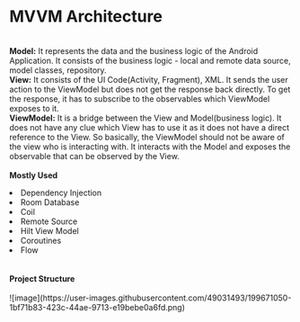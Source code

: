 # MVVM Architecture

<br /><b>Model:</b>
It represents the data and the business logic of the Android Application. It consists of the business logic - local and remote data source, model classes, repository.
<br /><b>View:</b>
It consists of the UI Code(Activity, Fragment), XML. It sends the user action to the ViewModel but does not get the response back directly. To get the response, it has to subscribe to the observables which ViewModel exposes to it.
<br /><b>ViewModel:</b> 
It is a bridge between the View and Model(business logic). It does not have any clue which View has to use it as it does not have a direct reference to the View. So basically, the ViewModel should not be aware of the view who is interacting with. It interacts with the Model and exposes the observable that can be observed by the View.
<br />
<br />
<b>Mostly Used</b><br />
<li>Dependency Injection</li>
<li>Room Database</li>
<li>Coil</li>
<li>Remote Source</li>
<li>Hilt View Model</li>
<li>Coroutines</li>
<li>Flow</li>
<br />
<br />
<b>Project Structure</b><br />
<br />
![image](https://user-images.githubusercontent.com/49031493/199671050-1bf71b83-423c-44ae-9713-e19bebe0a6fd.png)

